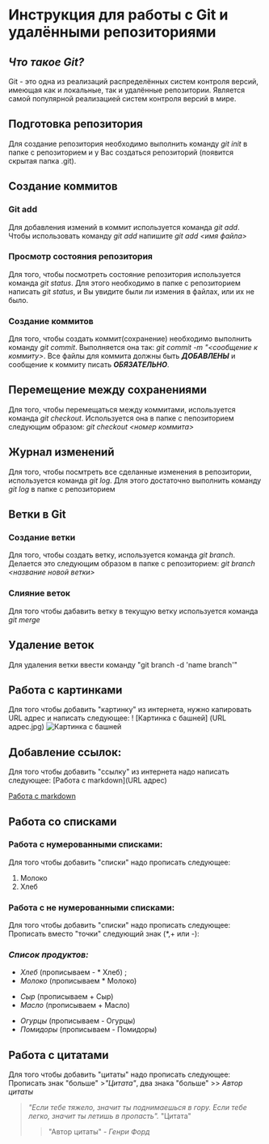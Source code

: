 # Инструкция для работы с Git и удалёнными репозиториями

## *Что такое Git?*
Git - это одна из реализаций распределённых систем контроля версий, имеющая как и локальные, так и удалённые репозитории. Является самой популярной реализацией систем контроля версий в мире.

## Подготовка репозитория
Для создание репозитория необходимо выполнить команду *git init*  в папке с репозиторием и у Вас создаться репозиторий (появится скрытая папка .git).

## Создание коммитов

### Git add
Для добавления измений в коммит используется команда *git add*. Чтобы использовать команду *git add* напишите *git add <имя файла>*

### Просмотр состояния репозитория
Для того, чтобы посмотреть состояние репозитория используется команда *git status*. Для этого необходимо в папке с репозиторием написать *git status*, и Вы увидите были ли измения в файлах, или их не было.

### Создание коммитов
Для того, чтобы создать коммит(сохранение) необходимо выполнить команду *git commit*. Выполняется она так: *git commit -m "<сообщение к коммиту>*. Все файлы для коммита должны быть ***ДОБАВЛЕНЫ*** и сообщение к коммиту писать ***ОБЯЗАТЕЛЬНО***.

## Перемещение между сохранениями
Для того, чтобы перемещаться между коммитами, используется команда *git checkout*. Используется она в папке с пепозиторием следующим образом: *git checkout <номер коммита>*

## Журнал изменений
Для того, чтобы посмтреть все сделанные изменения в репозитории, используется команда *git log*. Для этого достаточно выполнить команду *git log* в папке с репозиторием

## Ветки в Git

### Создание ветки

Для того, чтобы создать ветку, используется команда *git branch*. Делается это следующим образом в папке с репозиторием: *git branch <название новой ветки>*

### Слияние веток

Для того чтобы дабавить ветку в текущую ветку используется команда *git merge <name branch>*

## Удаление веток
Для удаления ветки ввести команду "git branch -d 'name branch'"

## Работа с картинками
Для того чтобы добавить "картинку" из интернета, нужно капировать URL адрес и написать следующее: 
! [Картинка с башней] (URL адрес.jpg)
![Картинка с башней](https://fikiwiki.com/uploads/posts/2022-02/1644855597_24-fikiwiki-com-p-kartinki-khd-kachestva-25.jpg)

## Добавление ссылок:
Для того чтобы добавить "ссылку" из интернета надо написать следующее:
[Работа с markdown](URL адрес)

[Работа с markdown](https://fikiwiki.com/uploads/posts/2022-02/1645000472_12-fikiwiki-com-p-kartinki-krasivie-na-telefon-zhivie-oboi-13.jpg)

## Работа со списками

### Работа с нумерованными списками:

Для того чтобы добавить "списки" надо прописать  следующее:
1. Молоко
2. Хлеб

### Работа с не нумерованными списками:

Для того чтобы добавить "списки" надо прописать  следующее: Прописать вместо "точки" следующий знак (*,+ или -):

### *Список продуктов:*
* *Хлеб* (прописываем - * Хлеб) ; 
* *Молоко* (прописываем * Молоко)  
+ *Сыр* (прописываем + Сыр)
+ *Масло* (прописываем + Масло)
- *Огурцы* (прописываем - Огурцы)
- *Помидоры* (прописываем - Помидоры)

## Работа  с цитатами
Для того чтобы добавить "цитаты" надо прописать  следующее: Прописать знак "больше" >*"Цитата"*, два знака "больше" >> *Автор цитаты*

> *"Если тебе тяжело, значит ты поднимаешься в гору. Если тебе легко, значит ты летишь в пропасть".* "Цитата"
>> "Автор цитаты" - *Генри Форд*
